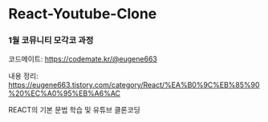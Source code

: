 # React-Youtube-Clone

### 1월 코뮤니티 모각코 과정

코드메이트: https://codemate.kr/@eugene663

내용 정리: https://eugene663.tistory.com/category/React/%EA%B0%9C%EB%85%90%20%EC%A0%95%EB%A6%AC

REACT의 기본 문법 학습 및 유튜브 클론코딩
